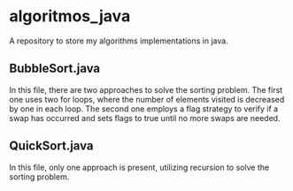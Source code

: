 # algoritmos_java
A repository to store my algorithms implementations in java.

## BubbleSort.java

In this file, there are two approaches to solve the sorting problem. The first one uses two for loops, where 
the number of elements visited is decreased by one in each loop. 
The second one employs a flag strategy to verify if a swap has occurred and sets flags to true until no more swaps are needed.

## QuickSort.java

In this file, only one approach is present, utilizing recursion to solve the sorting problem.

